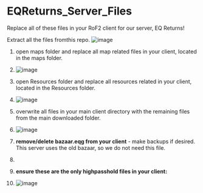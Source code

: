 # EQReturns_Server_Files
Replace all of these files in your RoF2 client for our server, EQ Returns!

Extract all the files fromthis repo.
![image](https://github.com/user-attachments/assets/b60c9147-cb35-4012-b829-3d07c6c955b6)


1. open maps folder and replace all map related files in your client, located in the maps folder.
2. ![image](https://github.com/user-attachments/assets/b459343e-d385-4f1b-8946-91598646e37f)

3. open Resources folder and replace all resources related in your client, located in the Resources folder.
4. ![image](https://github.com/user-attachments/assets/3c7e8bdf-2cbf-4eaa-badb-b0d8ee5631a4)

5. overwrite all files in your main client directory with the remaining files from the main downloaded folder.
6. ![image](https://github.com/user-attachments/assets/70b94104-5574-4a44-a789-38a407823811)

7. **remove/delete bazaar.eqg from your client** - make backups if desired. This server uses the old bazaar, so we do not need this file.
8. 
9. **ensure these are the only highpasshold files in your client:**
10. ![image](https://github.com/user-attachments/assets/5fb4b49a-faaa-42f1-9f5d-def082ca0acb)
